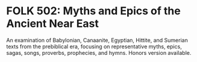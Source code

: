 # FOLK 502: Myths and Epics of the Ancient Near East

An examination of Babylonian, Canaanite, Egyptian, Hittite, and Sumerian texts from the prebiblical era, focusing on representative myths, epics, sagas, songs, proverbs, prophecies, and hymns. Honors version available.